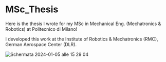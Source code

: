 # MSc_Thesis
Here is the thesis I wrote for my MSc in Mechanical Eng. (Mechatronics & Robotics) at Politecnico di Milano!

I developed this work at the Institute of Robotics & Mechatronics (RMC), German Aerospace Center (DLR).

![Schermata 2024-01-05 alle 15 29 04](https://github.com/tommasovicariotto/MSc_Thesis/assets/114005910/41061d12-78d4-4702-96b1-d245b26b9759)

